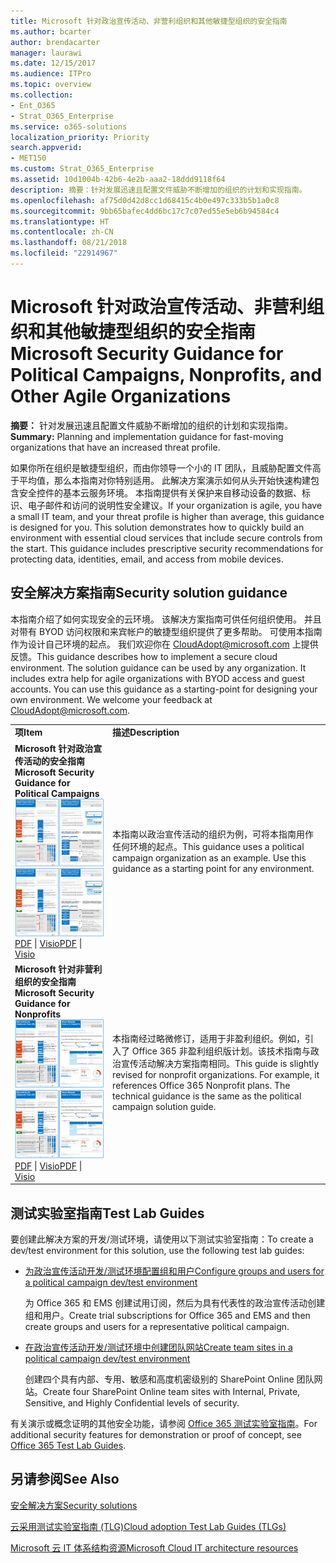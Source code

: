 ```yaml
---
title: Microsoft 针对政治宣传活动、非营利组织和其他敏捷型组织的安全指南
ms.author: bcarter
author: brendacarter
manager: laurawi
ms.date: 12/15/2017
ms.audience: ITPro
ms.topic: overview
ms.collection:
- Ent_O365
- Strat_O365_Enterprise
ms.service: o365-solutions
localization_priority: Priority
search.appverid:
- MET150
ms.custom: Strat_O365_Enterprise
ms.assetid: 10d1004b-42b6-4e2b-aaa2-18ddd9118f64
description: 摘要：针对发展迅速且配置文件威胁不断增加的组织的计划和实现指南。
ms.openlocfilehash: af75d0d42d8cc1d68415c4b0e497c333b5b1a0c8
ms.sourcegitcommit: 9bb65bafec4dd6bc17c7c07ed55e5eb6b94584c4
ms.translationtype: HT
ms.contentlocale: zh-CN
ms.lasthandoff: 08/21/2018
ms.locfileid: "22914967"
---
```

# <a name="microsoft-security-guidance-for-political-campaigns-nonprofits-and-other-agile-organizations"></a><span data-ttu-id="4a36d-103">Microsoft 针对政治宣传活动、非营利组织和其他敏捷型组织的安全指南</span><span class="sxs-lookup"><span data-stu-id="4a36d-103">Microsoft Security Guidance for Political Campaigns, Nonprofits, and Other Agile Organizations</span></span>

 <span data-ttu-id="4a36d-104">**摘要：** 针对发展迅速且配置文件威胁不断增加的组织的计划和实现指南。</span><span class="sxs-lookup"><span data-stu-id="4a36d-104">**Summary:** Planning and implementation guidance for fast-moving organizations that have an increased threat profile.</span></span>
  
<span data-ttu-id="4a36d-p101">如果你所在组织是敏捷型组织，而由你领导一个小的 IT 团队，且威胁配置文件高于平均值，那么本指南对你特别适用。 此解决方案演示如何从头开始快速构建包含安全控件的基本云服务环境。 本指南提供有关保护来自移动设备的数据、标识、电子邮件和访问的说明性安全建议。</span><span class="sxs-lookup"><span data-stu-id="4a36d-p101">If your organization is agile, you have a small IT team, and your threat profile is higher than average, this guidance is designed for you. This solution demonstrates how to quickly build an environment with essential cloud services that include secure controls from the start. This guidance includes prescriptive security recommendations for protecting data, identities, email, and access from mobile devices.</span></span>
  
## <a name="security-solution-guidance"></a><span data-ttu-id="4a36d-108">安全解决方案指南</span><span class="sxs-lookup"><span data-stu-id="4a36d-108">Security solution guidance</span></span>

<span data-ttu-id="4a36d-p102">本指南介绍了如何实现安全的云环境。 该解决方案指南可供任何组织使用。 并且对带有 BYOD 访问权限和来宾帐户的敏捷型组织提供了更多帮助。 可使用本指南作为设计自己环境的起点。 我们欢迎你在 [CloudAdopt@microsoft.com](mailto:CloudAdopt@microsoft.com) 上提供反馈。</span><span class="sxs-lookup"><span data-stu-id="4a36d-p102">This guidance describes how to implement a secure cloud environment. The solution guidance can be used by any organization. It includes extra help for agile organizations with BYOD access and guest accounts. You can use this guidance as a starting-point for designing your own environment. We welcome your feedback at [CloudAdopt@microsoft.com](mailto:CloudAdopt@microsoft.com).</span></span> 
  
|||
|:-----|:-----|
|<span data-ttu-id="4a36d-114">**项**</span><span class="sxs-lookup"><span data-stu-id="4a36d-114">**Item**</span></span> <br/> |<span data-ttu-id="4a36d-115">**描述**</span><span class="sxs-lookup"><span data-stu-id="4a36d-115">**Description**</span></span> <br/> |
|<span data-ttu-id="4a36d-116">**Microsoft 针对政治宣传活动的安全指南**</span><span class="sxs-lookup"><span data-stu-id="4a36d-116">**Microsoft Security Guidance for Political Campaigns**</span></span> <br/> <span data-ttu-id="4a36d-117">[![迷你海报集的缩略图。](media/d370ce28-ca40-4930-9a2c-907312aa06c8.png)          ](http://download.microsoft.com/download/B/4/D/B4D520C3-4D0C-4B4D-BFB9-09F0651C2775/MSFT_Cloud_architecture_security%20for%20political%20campaigns.pdf)</span><span class="sxs-lookup"><span data-stu-id="4a36d-117">[![Thumb nail for mini poster set.](media/d370ce28-ca40-4930-9a2c-907312aa06c8.png)          ](http://download.microsoft.com/download/B/4/D/B4D520C3-4D0C-4B4D-BFB9-09F0651C2775/MSFT_Cloud_architecture_security%20for%20political%20campaigns.pdf)</span></span> <br/> <span data-ttu-id="4a36d-118">[PDF](http://download.microsoft.com/download/B/4/D/B4D520C3-4D0C-4B4D-BFB9-09F0651C2775/MSFT_Cloud_architecture_security%20for%20political%20campaigns.pdf)  \| [Visio](http://download.microsoft.com/download/B/4/D/B4D520C3-4D0C-4B4D-BFB9-09F0651C2775/MSFT_Cloud_architecture_security%20for%20political%20campaigns.vsdx)</span><span class="sxs-lookup"><span data-stu-id="4a36d-118">[PDF](http://download.microsoft.com/download/B/4/D/B4D520C3-4D0C-4B4D-BFB9-09F0651C2775/MSFT_Cloud_architecture_security%20for%20political%20campaigns.pdf)  \| [Visio](http://download.microsoft.com/download/B/4/D/B4D520C3-4D0C-4B4D-BFB9-09F0651C2775/MSFT_Cloud_architecture_security%20for%20political%20campaigns.vsdx)</span></span> <br/> |<span data-ttu-id="4a36d-p103">本指南以政治宣传活动的组织为例，可将本指南用作任何环境的起点。</span><span class="sxs-lookup"><span data-stu-id="4a36d-p103">This guidance uses a political campaign organization as an example. Use this guidance as a starting point for any environment.</span></span>  <br/> |
|<span data-ttu-id="4a36d-121">**Microsoft 针对非营利组织的安全指南**</span><span class="sxs-lookup"><span data-stu-id="4a36d-121">**Microsoft Security Guidance for Nonprofits**</span></span> <br/> <span data-ttu-id="4a36d-122">[![可下载文件的缩略图](media/e4784889-1c69-4067-9a8f-31d31d1eceea.png)          ](http://download.microsoft.com/download/9/4/3/94389612-C679-4061-8DF2-D9A15D72B65F/Microsoft_Cloud%20Architecture_Security%20for%20Nonprofits.pdf)</span><span class="sxs-lookup"><span data-stu-id="4a36d-122">[![Thumnail image for downloadable file](media/e4784889-1c69-4067-9a8f-31d31d1eceea.png)          ](http://download.microsoft.com/download/9/4/3/94389612-C679-4061-8DF2-D9A15D72B65F/Microsoft_Cloud%20Architecture_Security%20for%20Nonprofits.pdf)</span></span> <br/> <span data-ttu-id="4a36d-123">[PDF](http://download.microsoft.com/download/9/4/3/94389612-C679-4061-8DF2-D9A15D72B65F/Microsoft_Cloud%20Architecture_Security%20for%20Nonprofits.pdf)  \| [Visio](http://download.microsoft.com/download/9/4/3/94389612-C679-4061-8DF2-D9A15D72B65F/Microsoft_Cloud%20Architecture_Security%20for%20Nonprofits.vsdx)</span><span class="sxs-lookup"><span data-stu-id="4a36d-123">[PDF](http://download.microsoft.com/download/9/4/3/94389612-C679-4061-8DF2-D9A15D72B65F/Microsoft_Cloud%20Architecture_Security%20for%20Nonprofits.pdf)  \| [Visio](http://download.microsoft.com/download/9/4/3/94389612-C679-4061-8DF2-D9A15D72B65F/Microsoft_Cloud%20Architecture_Security%20for%20Nonprofits.vsdx)</span></span> <br/> |<span data-ttu-id="4a36d-p104">本指南经过略微修订，适用于非盈利组织。例如，引入了 Office 365 非盈利组织版计划。该技术指南与政治宣传活动解决方案指南相同。</span><span class="sxs-lookup"><span data-stu-id="4a36d-p104">This guide is slightly revised for nonprofit organizations. For example, it references Office 365 Nonprofit plans. The technical guidance is the same as the political campaign solution guide.</span></span>  <br/> |
   
## <a name="test-lab-guides"></a><span data-ttu-id="4a36d-127">测试实验室指南</span><span class="sxs-lookup"><span data-stu-id="4a36d-127">Test Lab Guides</span></span>

<span data-ttu-id="4a36d-128">要创建此解决方案的开发/测试环境，请使用以下测试实验室指南：</span><span class="sxs-lookup"><span data-stu-id="4a36d-128">To create a dev/test environment for this solution, use the following test lab guides:</span></span> 
  
- [<span data-ttu-id="4a36d-129">为政治宣传活动开发/测试环境配置组和用户</span><span class="sxs-lookup"><span data-stu-id="4a36d-129">Configure groups and users for a political campaign dev/test environment</span></span>](configure-groups-and-users-for-a-political-campaign-dev-test-environment.md)
    
     <span data-ttu-id="4a36d-130">为 Office 365 和 EMS 创建试用订阅，然后为具有代表性的政治宣传活动创建组和用户。</span><span class="sxs-lookup"><span data-stu-id="4a36d-130">Create trial subscriptions for Office 365 and EMS and then create groups and users for a representative political campaign.</span></span>
    
- [<span data-ttu-id="4a36d-131">在政治宣传活动开发/测试环境中创建团队网站</span><span class="sxs-lookup"><span data-stu-id="4a36d-131">Create team sites in a political campaign dev/test environment</span></span>](create-team-sites-in-a-political-campaign-dev-test-environment.md)
    
    <span data-ttu-id="4a36d-132">创建四个具有内部、专用、敏感和高度机密级别的 SharePoint Online 团队网站。</span><span class="sxs-lookup"><span data-stu-id="4a36d-132">Create four SharePoint Online team sites with Internal, Private, Sensitive, and Highly Confidential levels of security.</span></span>
    
<span data-ttu-id="4a36d-133">有关演示或概念证明的其他安全功能，请参阅 [Office 365 测试实验室指南](http://aka.ms/o365tlgs)。</span><span class="sxs-lookup"><span data-stu-id="4a36d-133">For additional security features for demonstration or proof of concept, see [Office 365 Test Lab Guides](http://aka.ms/o365tlgs).</span></span>
  
## <a name="see-also"></a><span data-ttu-id="4a36d-134">另请参阅</span><span class="sxs-lookup"><span data-stu-id="4a36d-134">See Also</span></span>

[<span data-ttu-id="4a36d-135">安全解决方案</span><span class="sxs-lookup"><span data-stu-id="4a36d-135">Security solutions</span></span>](security-solutions.md)
  
[<span data-ttu-id="4a36d-136">云采用测试实验室指南 (TLG)</span><span class="sxs-lookup"><span data-stu-id="4a36d-136">Cloud adoption Test Lab Guides (TLGs)</span></span>](cloud-adoption-test-lab-guides-tlgs.md)
  
[<span data-ttu-id="4a36d-137">Microsoft 云 IT 体系结构资源</span><span class="sxs-lookup"><span data-stu-id="4a36d-137">Microsoft Cloud IT architecture resources</span></span>](microsoft-cloud-it-architecture-resources.md)



